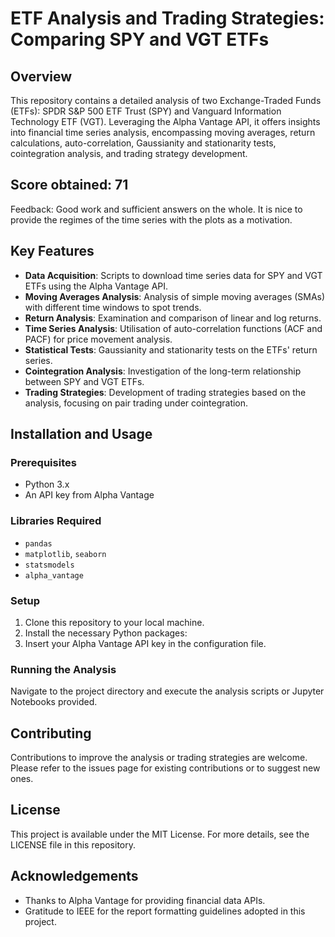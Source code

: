 # ETF Analysis and Trading Strategies: Comparing SPY and VGT ETFs

## Overview
This repository contains a detailed analysis of two Exchange-Traded Funds (ETFs): SPDR S&P 500 ETF Trust (SPY) and Vanguard Information Technology ETF (VGT). Leveraging the Alpha Vantage API, it offers insights into financial time series analysis, encompassing moving averages, return calculations, auto-correlation, Gaussianity and stationarity tests, cointegration analysis, and trading strategy development.

## Score obtained: 71 
Feedback: Good work and sufficient answers on the whole. It is nice to provide the regimes of the time series with the plots as a motivation.

## Key Features
- **Data Acquisition**: Scripts to download time series data for SPY and VGT ETFs using the Alpha Vantage API.
- **Moving Averages Analysis**: Analysis of simple moving averages (SMAs) with different time windows to spot trends.
- **Return Analysis**: Examination and comparison of linear and log returns.
- **Time Series Analysis**: Utilisation of auto-correlation functions (ACF and PACF) for price movement analysis.
- **Statistical Tests**: Gaussianity and stationarity tests on the ETFs' return series.
- **Cointegration Analysis**: Investigation of the long-term relationship between SPY and VGT ETFs.
- **Trading Strategies**: Development of trading strategies based on the analysis, focusing on pair trading under cointegration.

## Installation and Usage
### Prerequisites
- Python 3.x
- An API key from Alpha Vantage

### Libraries Required
- `pandas`
- `matplotlib`, `seaborn`
- `statsmodels`
- `alpha_vantage`

### Setup
1. Clone this repository to your local machine.
2. Install the necessary Python packages:
3. Insert your Alpha Vantage API key in the configuration file.

### Running the Analysis
Navigate to the project directory and execute the analysis scripts or Jupyter Notebooks provided.

## Contributing
Contributions to improve the analysis or trading strategies are welcome. Please refer to the issues page for existing contributions or to suggest new ones.

## License
This project is available under the MIT License. For more details, see the LICENSE file in this repository.

## Acknowledgements
- Thanks to Alpha Vantage for providing financial data APIs.
- Gratitude to IEEE for the report formatting guidelines adopted in this project.

